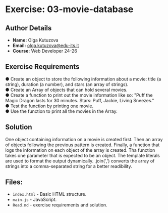 # Exercise: 03-movie-database

## Author Details
- **Name:** Olga Kutuzova  
- **Email:** olga.kutuzova@edu-its.it  
- **Course:** Web Developer 24-26


## Exercise Requirements
● Create an object to store the following information about a movie: title (a 
string), duration (a number), and stars (an array of strings).  
● Create an Array of objects that can hold several movies.  
● Create a function to print out the movie information like so: "Puff the Magic 
Dragon lasts for 30 minutes. Stars: Puff, Jackie, Living Sneezes."  
● Test the function by printing one movie.  
● Use the function to print all the movies in the Array.   


 
## Solution
One object containing information on a movie is created first. Then an array of objects following the previous pattern is created. Finally, a function that logs the information on each object of the array is created. Tha function takes one parameter that is expected to be an object. The template literals are used to format the output dynamically. .join(',') converts the array of strings into a comma-separated string for a better readibility. 


## Files:
- `index.html` - Basic HTML structure.
- `main.js` - JavaScript.
- `Read.md` - exercise requirements and solution. 
